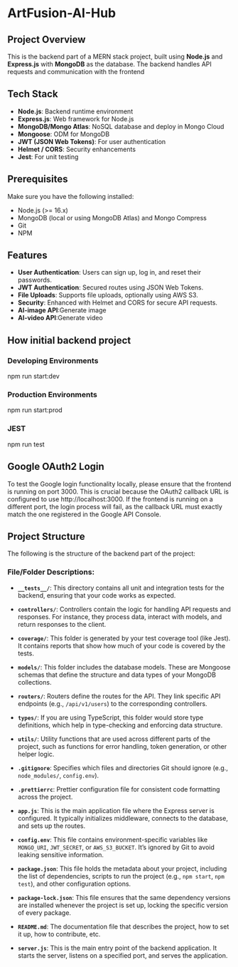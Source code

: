 # ArtFusion-AI-Hub
## Project Overview
This is the backend part of a MERN stack project, built using **Node.js** and **Express.js** with **MongoDB** as the database. The backend handles API requests and communication with the frontend

## Tech Stack
- **Node.js**: Backend runtime environment
- **Express.js**: Web framework for Node.js
- **MongoDB/Mongo Atlas**: NoSQL database and deploy in Mongo Cloud
- **Mongoose**: ODM for MongoDB
- **JWT (JSON Web Tokens)**: For user authentication
- **Helmet / CORS**: Security enhancements
- **Jest**: For unit testing

## Prerequisites
Make sure you have the following installed:
- Node.js (>= 16.x)
- MongoDB (local or using MongoDB Atlas) and Mongo Compress
- Git
- NPM

## Features
- **User Authentication**: Users can sign up, log in, and reset their passwords.
- **JWT Authentication**: Secured routes using JSON Web Tokens.
- **File Uploads**: Supports file uploads, optionally using AWS S3.
- **Security**: Enhanced with Helmet and CORS for secure API requests.
- **AI-image API**:Generate image
- **AI-video API**:Generate video

## How initial backend project
### Developing Environments
npm run start:dev
### Production Environments
npm run start:prod
### JEST
npm run test

## Google OAuth2 Login
To test the Google login functionality locally, please ensure that the frontend is running on port 3000. This is crucial because the OAuth2 callback URL is configured to use http://localhost:3000. If the frontend is running on a different port, the login process will fail, as the callback URL must exactly match the one registered in the Google API Console.
## Project Structure
The following is the structure of the backend part of the project:


### File/Folder Descriptions:

- **`__tests__/`**: This directory contains all unit and integration tests for the backend, ensuring that your code works as expected.

- **`controllers/`**: Controllers contain the logic for handling API requests and responses. For instance, they process data, interact with models, and return responses to the client.

- **`coverage/`**: This folder is generated by your test coverage tool (like Jest). It contains reports that show how much of your code is covered by the tests.

- **`models/`**: This folder includes the database models. These are Mongoose schemas that define the structure and data types of your MongoDB collections.

- **`routers/`**: Routers define the routes for the API. They link specific API endpoints (e.g., `/api/v1/users`) to the corresponding controllers.

- **`types/`**: If you are using TypeScript, this folder would store type definitions, which help in type-checking and enforcing data structure.

- **`utils/`**: Utility functions that are used across different parts of the project, such as functions for error handling, token generation, or other helper logic.

- **`.gitignore`**: Specifies which files and directories Git should ignore (e.g., `node_modules/`, `config.env`).

- **`.prettierrc`**: Prettier configuration file for consistent code formatting across the project.

- **`app.js`**: This is the main application file where the Express server is configured. It typically initializes middleware, connects to the database, and sets up the routes.

- **`config.env`**: This file contains environment-specific variables like `MONGO_URI`, `JWT_SECRET`, or `AWS_S3_BUCKET`. It’s ignored by Git to avoid leaking sensitive information.

- **`package.json`**: This file holds the metadata about your project, including the list of dependencies, scripts to run the project (e.g., `npm start`, `npm test`), and other configuration options.

- **`package-lock.json`**: This file ensures that the same dependency versions are installed whenever the project is set up, locking the specific version of every package.

- **`README.md`**: The documentation file that describes the project, how to set it up, how to contribute, etc.

- **`server.js`**: This is the main entry point of the backend application. It starts the server, listens on a specified port, and serves the application.


